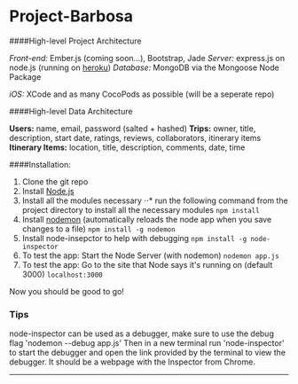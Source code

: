 Project-Barbosa
===============

####High-level Project Architecture

_Front-end:_ Ember.js (coming soon...), Bootstrap, Jade
_Server:_ express.js on node.js (running on [heroku](comp-4350.herokuapp.com))
_Database:_ MongoDB via the Mongoose Node Package

_iOS:_ XCode and as many CocoPods as possible (will be a seperate repo)

####High-level Data Architecture

**Users:** name, email, password (salted + hashed)
**Trips:** owner, title, description, start date, ratings, reviews, collaborators, itinerary items
**Itinerary Items:** location, title, description, comments, date, time

####Installation:

1. Clone the git repo
2. Install [Node.js](http://nodejs.org/)
3. Install all the modules necessary
⋅⋅* run the following command from the project directory to install all the necessary modules
`npm install`
4. Install [nodemon](http://nodemon.io/) (automatically reloads the node app when you save changes to a file)
`npm install -g nodemon`
5. Install node-insepctor to help with debugging
`npm install -g node-inspector`
6. To test the app: Start the Node Server (with nodemon) `nodemon app.js`
7. To test the app: Go to the site that Node says it's running on (default 3000) `localhost:3000`

Now you should be good to go!

### Tips
node-inspector can be used as a debugger, make sure to use the debug flag
'nodemon --debug app.js' Then in a new terminal run 'node-inspector' to start the debugger and open the link provided by the terminal to view the debugger. It should be a webpage with the Inspector from Chrome.
____
